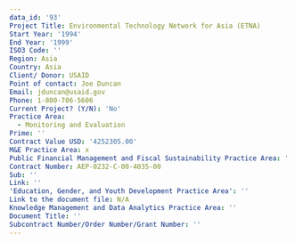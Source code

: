 ```yaml
---
data_id: '93'
Project Title: Environmental Technology Network for Asia (ETNA)
Start Year: '1994'
End Year: '1999'
ISO3 Code: ''
Region: Asia
Country: Asia
Client/ Donor: USAID
Point of contact: Joe Duncan
Email: jduncan@usaid.gov
Phone: 1-800-706-5606
Current Project? (Y/N): 'No'
Practice Area:
  - Monitoring and Evaluation
Prime: ''
Contract Value USD: '4252305.00'
M&E Practice Area: x
Public Financial Management and Fiscal Sustainability Practice Area: ''
Contract Number: AEP-0232-C-00-4035-00
Sub: ''
Link: ''
'Education, Gender, and Youth Development Practice Area': ''
Link to the document file: N/A
Knowledge Management and Data Analytics Practice Area: ''
Document Title: ''
Subcontract Number/Order Number/Grant Number: ''
---
```

